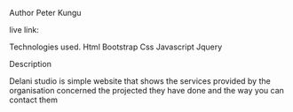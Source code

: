 Author 
Peter Kungu

live link:

Technologies used.
Html
Bootstrap
Css
Javascript
Jquery


Description

Delani studio is simple website  that shows the services provided by the organisation concerned the projected they have done and the way you can contact them

